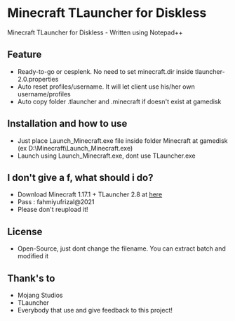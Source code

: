 # Minecraft TLauncher for Diskless

Minecraft TLauncher for Diskless - Written using Notepad++

## Feature

- Ready-to-go or cesplenk. No need to set minecraft.dir inside tlauncher-2.0.properties
- Auto reset profiles/username. It will let client use his/her own username/profiles
- Auto copy folder .tlauncher and .minecraft if doesn't exist at gamedisk

## Installation and how to use

- Just place Launch_Minecraft.exe file inside folder Minecraft at gamedisk (ex D:\Minecraft\Launch_Minecraft.exe)
- Launch using Launch_Minecraft.exe, dont use TLauncher.exe

## I don't give a f, what should i do?

- Download Minecraft 1.17.1 + TLauncher 2.8 at [here](https://drive.google.com/file/u/1/d/1cJRXFbuZfHipNJBkpJ_-weS2JeYdrRQX/view?usp=sharing)
- Pass : fahmiyufrizal@2021
- Please don't reupload it!

## License

- Open-Source, just dont change the filename. You can extract batch and modified it

## Thank's to

- Mojang Studios
- TLauncher
- Everybody that use and give feedback to this project!
